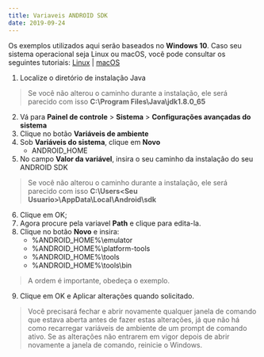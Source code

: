 ```yaml
---
title: Variaveis ANDROID SDK
date: 2019-09-24
---
```

Os exemplos utilizados aqui serão baseados no **Windows 10**.   Caso seu sistema operacional seja Linux ou macOS, você pode consultar os seguintes tutoriais: [Linux](https://docs.rocketseat.dev/ambiente-react-native/android/linux#configurando-sdk-do-android-no-linux) | [macOS](https://docs.rocketseat.dev/ambiente-react-native/android/macos#configurando-sdk-do-android-no-macos)

1. Localize o diretório de instalação Java
>Se você não alterou o caminho durante a instalação, ele será parecido com isso **__C:\Program Files\Java\jdk1.8.0_65__**
2. Vá para **Painel de controle** > **Sistema** > **Configurações avançadas do sistema**
3. Clique no botão **Variáveis de ambiente**
4. Sob **Variáveis do sistema**, clique em **Novo**
   * ANDROID_HOME
5. No campo **Valor da variável**, insira o seu caminho da instalação do seu ANDROID SDK
>Se você não alterou o caminho durante a instalação, ele será parecido com isso **C:\Users\<Seu Usuario>\AppData\Local\Android\sdk**
6. Clique em OK;
7. Agora procure pela variavel **Path** e clique para edita-la.
8. Clique no botão **Novo** e insira:
   * %ANDROID_HOME%\emulator
   * %ANDROID_HOME%\platform-tools
   * %ANDROID_HOME%\tools
   * %ANDROID_HOME%\tools\bin
>A ordem é importante, obedeça o exemplo.
9. Clique em OK e Aplicar alterações quando solicitado.

>Você precisará fechar e abrir novamente qualquer janela de comando que estava aberta antes de fazer estas alterações, já que não há como recarregar variáveis de ambiente de um prompt de comando ativo. Se as alterações não entrarem em vigor depois de abrir novamente a janela de comando, reinicie o Windows.